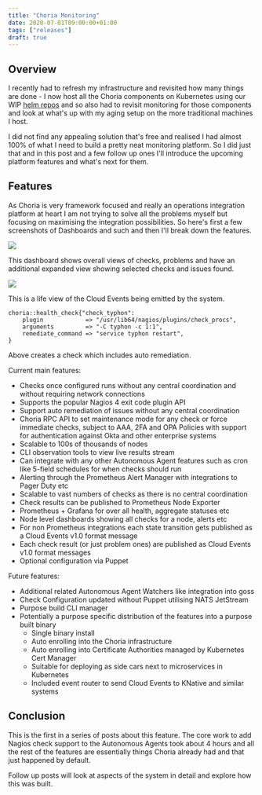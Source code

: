 ```yaml
---
title: "Choria Monitoring"
date: 2020-07-01T09:00:00+01:00
tags: ["releases"]
draft: true
---
```


## Overview

I recently had to refresh my infrastructure and revisited how many things are done - I now host all the Choria 
components on Kubernetes using our WIP [helm repos](https://github.com/choria-io/helm) and so also had to revisit
monitoring for those components and look at what's up with my aging setup on the more traditional machines I host.

I did not find any appealing solution that's free and realised I had almost 100% of what I need to build a pretty
neat monitoring platform.  So I did just that and in this post and a few follow up ones I'll introduce the upcoming
platform features and what's next for them.

## Features

As Choria is very framework focused and really an operations integration platform at heart I am not trying to solve
all the problems myself but focusing on maximising the integration possibilities.  So here's first a few screenshots 
of Dashboards and such and then I'll break down the features.

![](health-overview-small.png)

This dashboard shows overall views of checks, problems and have an additional expanded view showing selected checks
and issues found.

![](machine-watch.png)

This is a life view of the Cloud Events being emitted by the system.

```puppet
choria::health_check{"check_typhon":
    plugin            => "/usr/lib64/nagios/plugins/check_procs",
    arguments         => "-C typhon -c 1:1",
    remediate_command => "service typhon restart",
}
```

Above creates a check which includes auto remediation.

Current main features:

 * Checks once configured runs without any central coordination and without requiring network connections
 * Supports the popular Nagios 4 exit code plugin API
 * Support auto remediation of issues without any central coordination
 * Choria RPC API to set maintenance mode for any check or force immediate checks, subject to AAA, 2FA and OPA Policies
   with support for authentication against Okta and other enterprise systems
 * Scalable to 100s of thousands of nodes
 * CLI observation tools to view live results stream
 * Can integrate with any other Autonomous Agent features such as cron like 5-field schedules for when checks should run
 * Alerting through the Prometheus Alert Manager with integrations to Pager Duty etc
 * Scalable to vast numbers of checks as there is no central coordination
 * Check results can be published to Prometheus Node Exporter
 * Prometheus + Grafana for over all health, aggregate statuses etc
 * Node level dashboards showing all checks for a node, alerts etc
 * For non Prometheus integrations each state transition gets published as a Cloud Events v1.0 format message
 * Each check result (or just problem ones) are published as Cloud Events v1.0 format messages
 * Optional configuration via Puppet
 
Future features:

 * Additional related Autonomous Agent Watchers like integration into goss
 * Check Configuration updated without Puppet utilising NATS JetStream
 * Purpose build CLI manager
 * Potentially a purpose specific distribution of the features into a purpose built binary
   * Single binary install
   * Auto enrolling into the Choria infrastructure
   * Auto enrolling into Certificate Authorities managed by Kubernetes Cert Manager
   * Suitable for deploying as side cars next to microservices in Kubernetes
   * Included event router to send Cloud Events to KNative and similar systems

## Conclusion

This is the first in a series of posts about this feature. The core work to add Nagios check support to the Autonomous
Agents took about 4 hours and all the rest of the features are essentially things Choria already had and that just
happened by default.

Follow up posts will look at aspects of the system in detail and explore how this was built.

